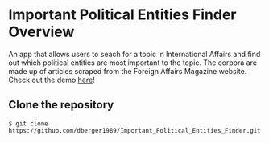 # Important Political Entities Finder Overview

An app that allows users to seach for a topic in International Affairs and find out which political entities are most important to the topic. The corpora are made up of articles scraped from the Foreign Affairs Magazine website. Check out the demo  <a href="http://107.23.92.220:5000" target="_blank">here</a>!


## Clone the repository

```$ git clone https://github.com/dberger1989/Important_Political_Entities_Finder.git```

